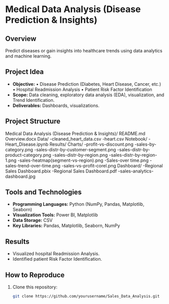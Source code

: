 # Medical Data Analysis (Disease Prediction & Insights)

## Overview
Predict diseases or gain insights into healthcare trends using data analytics and machine learning.

## Project Idea
- **Objective:** 
   •	Disease Prediction (Diabetes, Heart Disease, Cancer, etc.)
   •	Hospital Readmission Analysis
   •	Patient Risk Factor Identification
- **Scope:** Data cleaning, exploratory data analysis (EDA), visualization, and Trend Identification.
- **Deliverables:** Dashboards, visualizations.

## Project Structure
   Medical Data Analysis (Disease Prediction & Insights)/
      README.md
      Overview.docx
      Data/
         -cleaned_heart_data.csv
         -heart.csv
      Notebook/
         -Heart_Disease.ipynb
      Results/
         Charts/
            -profit-vs-discount.png
            -sales-by-category.png
            -sales-distr-by-customer-segment.png
            -sales-distr-by-product-category.png
            -sales-distr-by-region.png
            -sales-distr-by-region-1.png
            -sales-heatmap(segment-vs-region).png
            -Sales-over time.png
            -sales-trend-over-time.png
            -sales-vs-profit-corel.png
         Dashboard/
            -Regional Sales Dashboard.pbix
            -Regional Sales Dashboard.pdf
            -sales-analytics-dashboard.jpg

## Tools and Technologies
- **Programming Languages:** Python (NumPy, Pandas, Matplotlib, Seaborn)
- **Visualization Tools:** Power BI, Matplotlib
- **Data Storage:** CSV
- **Key Libraries:** Pandas, Matplotlib, Seaborn, NumPy

## Results
- Visualized hospital Readmission Analysis.
- Identified patient Risk Factor Identification.

## How to Reproduce
1. Clone this repository:
   ```bash
   git clone https://github.com/yourusername/Sales_Data_Analysis.git